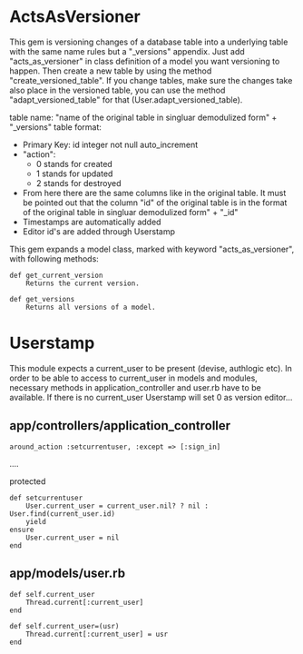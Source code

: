 ActsAsVersioner
=================

This gem is versioning changes of a database table into a underlying table with the same name rules but a "_versions" appendix. Just add
"acts_as_versioner" in class definition of a model you want versioning to happen. Then create a new table by using the method "create_versioned_table". If you change tables, make sure the changes take also place in the versioned table, you can use the method "adapt_versioned_table" for that (User.adapt_versioned_table).

table name: "name of the original table in singluar demodulized form" + "_versions"
table format:
  - Primary Key: id integer not null auto_increment
  - "action": 
  	* 0 stands for created
	* 1 stands for updated
	* 2 stands for destroyed
  - From here there are the same columns like in the original table. It must be pointed out that the column "id" of the original table is in the format  of the original table in singluar demodulized form" + "_id"
  - Timestamps are automatically added
  - Editor id's are added through Userstamp

This gem expands a model class, marked with keyword "acts_as_versioner", with following methods:
	
	def get_current_version
		Returns the current version.

    def get_versions
		Returns all versions of a model.

Userstamp
=========

This module expects a current_user to be present (devise, authlogic etc). In order to be able to access to current_user in models and modules, necessary methods in application_controller and user.rb have to be available. If there is no current_user Userstamp will set 0 as version editor...

app/controllers/application_controller
---

    around_action :setcurrentuser, :except => [:sign_in]

....

protected

    def setcurrentuser
		User.current_user = current_user.nil? ? nil : User.find(current_user.id)
		yield
	ensure
		User.current_user = nil
	end	

app/models/user.rb
---

    def self.current_user
		Thread.current[:current_user]
	end	
	
    def self.current_user=(usr)
		Thread.current[:current_user] = usr
	end
